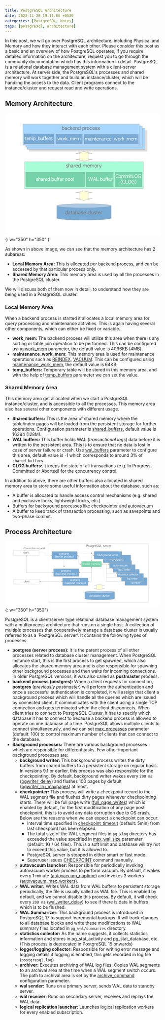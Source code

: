 ```yaml
---
title: PostgreSQL Architecture
date: 2023-11-26 19:11:00 +0530
categories: [PostgreSQL, Notes]
tags: [postgresql, architecture]
---
```


In this post, we will go over PostgreSQL architecture, including Physical and Memory and how they interact with each other. Please consider this post as a basic and an overview of how PostgreSQL operates, if you require detailed information on the architecture, request you to go through the community documentation which has this information in detail. PostgreSQL is a relational database management system with a client-server architecture. At server side, the PostgreSQL's processes and shared memory will work together and build an instance/cluster, which will be handling the access to the data. Client programs connect to the instance/cluster and request read and write operations.

## Memory Architecture

![Memory Architecture](/assets/img/pg_memory_architecture.png){: w="350" h="350" }

As shown in above image, we can see that the memory architecture has 2 subareas:

- **Local Memory Area:** This is allocated per backend process, and can be accessed by that particular process only.
- **Shared Memory Area:** This memory area is used by all the processes in the PostgreSQL cluster.

We will discuss both of them now in detail, to understand how they are being used in a PostgreSQL cluster.

### Local Memory Area

When a backend process is started it allocates a local memory area for query processing and maintenance activities. This is again having several other components, which can either be fixed or variable.

- **work_mem:** The backend process will utilize this area when there is any sorting or table join operation to be performed. This can be configured using [work_mem](https://postgresqlco.nf/doc/en/param/work_mem/) parameter, the default value is 4096KB (4MB).
- **maintenance_work_mem:** This memory area is used for maintenance operations such as [REINDEX](https://www.postgresql.org/docs/current/sql-reindex.html), [VACUUM](https://www.postgresql.org/docs/current/sql-vacuum.html). This can be configured using [maintenance_work_mem](https://postgresqlco.nf/doc/en/param/maintenance_work_mem/), the default value is 64KB.
- **temp_buffers:** Temporary table will be stored in this memory area, and with the help of [temp_buffers](https://postgresqlco.nf/doc/en/param/temp_buffers/) parameter we can set the value.

### Shared Memory Area

This memory area get allocated when we start a PostgreSQL instance/cluster, and is accessible to all the processes. This memory area also has several other components with different usage.

- **Shared buffers:** This is the area of shared memory where the table/index pages will be loaded from the persistent storage for further operations. Configuration parameter is [shared_buffers](https://postgresqlco.nf/doc/en/param/shared_buffers/), default value is 16384 (128M).
- **WAL buffers:** This buffer holds WAL (_transactional logs_) data before it is written to the persistent area. This is to ensure that no data is lost in case of server failure or crash. Use [wal_buffers](https://postgresqlco.nf/doc/en/param/wal_buffers/) parameter to configure this area, default value is -1 which corresponds to around 3% of `shared_buffers`.
- **CLOG buffers:** It keeps the state of all transactions (e.g. In Progress, Committed or Aborted) for the concurrency control.

In addition to above, there are other buffers also allocated in shared memory area to store some useful information about the database, such as:

- A buffer is allocated to handle access control mechanisms (e.g. shared and exclusive locks, lightweight locks, etc.)
- Buffers for background processes like checkpointer and autovacuum 
- A buffer to keep track of transaction processing, such as savepoints and two-phase commit.

## Process Architecture

![Process Architecture](/assets/img/pg_process_architecture.png){: w="350" h="350"}

PostgreSQL is a client/server type relational database management system with a multiprocess architecture that runs on a single host. A collection of multiple processes that cooperatively manage a database cluster is usually referred to as a ‘PostgreSQL server’. It contains the following types of processes:

- **postgres (server process):** It is the parent process of all other processes related to database cluster management. When PostgreSQL instance start, this is the first process to get spawned, which also allocates the shared memory area and is also responsible for spawning other background processes and then waits for incoming connections. In older PostgreSQL versions, it was also called as **postmaster** process.
- **backend process (postgres):** When a client requests for connection, **postgres** (_previously postmaster_) will perform the authentication and once a successful authentication is completed, it will assign that client a background process which will handle all the queries which are issued by connected client. It communicates with the client using a single TCP connection and gets terminated when the client disconnects. When client tries to connect to PostgreSQL Cluster, it has to specify which database it has to connect to because a backend process is allowed to operate on one database at a time. PostgreSQL allows multiple clients to connect simultaneously, and we can set [max_processes](https://postgresqlco.nf/doc/en/param/max_processes/) parameter (default: 100) to control maximum number of clients that can connect to the database.
- **Background processes:** There are various background processes which are responsible for different tasks. Few other important background processes are:
    - **background writer:** This background process writes the dirty buffers from shared buffers to a persistent storage on regular basis. In versions 9.1 or earlier, this process was also responsible for the checkpointing. By default, background writer wakes every `200 ms` ([bgwriter_delay](https://postgresqlco.nf/doc/en/param/bgwriter_delay/)) and flushes 100 pages by default ([bgwriter_lru_maxpages](https://postgresqlco.nf/doc/en/param/bgwriter_lru_maxpages/)) at most.
    - **checkpointer:** This process will write a checkpoint record to the WAL segment file and flushes dirty pages whenever checkpointing starts. There will be full page write ([full_page_writes](https://postgresqlco.nf/doc/en/param/full_page_writes/)) which is enabled by default, for the first modification of any page post checkpoint, this is to avoid any data corruption due to OS crash. Below are the reasons when we can expect a checkpoint can occur:
        - Interval time specified in [checkpoint_timeout](https://postgresqlco.nf/doc/en/param/checkpoint_timeout/) (default: 5min) from last checkpoint has been elapsed.
        - The total size of the WAL segment files in `pg_xlog` directory has exceeded the value specified in [max_wal_size](https://postgresqlco.nf/doc/en/param/max_wal_size/) parameter (default: 1G / 64 files). This is a soft limit and database will try not to exceed this value, but it is allowed to.
        - PostgreSQL server is stopped in either smart or fast mode.
        - Superuser issues [CHECKPOINT](https://www.postgresql.org/docs/current/sql-checkpoint.html) command manually. 
    - **autovacuum launcher:** Responsible for periodically invoking autovacuum worker process to perform vacuum. By default, it wakes every 1 minute ([autovacuum_naptime](https://postgresqlco.nf/doc/en/param/autovacuum_naptime/)) and invokes 3 workers ([autovacuum_max_workers](https://postgresqlco.nf/doc/en/param/autovacuum_max_workers/)).
    - **WAL writer:** Writes WAL data from WAL buffers to persistent storage periodically, the file is usually called as WAL file. This is enabled by default, and we cannot disable this process. By default, it will check every `200 ms` ([wal_writer_delay](https://postgresqlco.nf/doc/en/param/wal_writer_delay/)) to see if there is data in buffers which is to be flushed.
    - **WAL Summarizer:** This background process is introduced in PostgreSQL 17 to support incremental backups. It will track changes to all database blocks and write these modifications to WAL summary files located in `pg_wal/summaries` directory.
    - **statistics collector:** As the name suggests, it collects statistics information and stores in pg_stat_activity and pg_stat_database, etc. (This process is deprecated in PostgreSQL 15 onwards)
    - **logger/logging collector:** Responsible for writing error message and logging details if logging is enabled, this gets recorded in log file (`postgresql.log`)
    - **archiver:** Executes archiving of WAL log files. Copies WAL segments to an archival area at the time when a WAL segment switch occurs. The path to archival area is set by the [archive_command](https://postgresqlco.nf/doc/en/param/archive_command/) configuration parameter.
    - **wal sender:** Runs on a primary server, sends WAL data to standby server.
    - **wal receiver:** Runs on secondary server, receives and replays the WAL data.
    - **logical replication launcher:** Launches logical replication workers for every enabled subscription.
